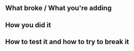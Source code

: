 ## What broke / What you're adding

## How you did it

## How to test it and how to try to break it
